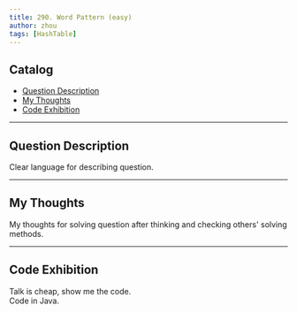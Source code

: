 ```yaml
---
title: 290. Word Pattern (easy)                
author: zhou      
tags: [HashTable]         
---
```


       

## Catalog  
+ [Question Description](#partI)
+ [My Thoughts](#partII)
+ [Code Exhibition](#partIII)

----------------------------------

## Question Description
Clear language for describing question.    
  


----------------------------------

## My Thoughts
My thoughts for solving question after thinking and checking others' solving methods.        








----------------------------------

## Code Exhibition
Talk is cheap, show me the code.    
Code in Java.     




